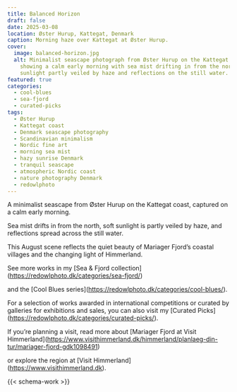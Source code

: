 ```yaml
---
title: Balanced Horizon
draft: false
date: 2025-03-08
location: Øster Hurup, Kattegat, Denmark
caption: Morning haze over Kattegat at Øster Hurup.
cover:
  image: balanced-horizon.jpg
  alt: Minimalist seascape photograph from Øster Hurup on the Kattegat coast,
    showing a calm early morning with sea mist drifting in from the north, soft
    sunlight partly veiled by haze and reflections on the still water.
featured: true
categories:
  - cool-blues
  - sea-fjord
  - curated-picks
tags:
  - Øster Hurup
  - Kattegat coast
  - Denmark seascape photography
  - Scandinavian minimalism
  - Nordic fine art
  - morning sea mist
  - hazy sunrise Denmark
  - tranquil seascape
  - atmospheric Nordic coast
  - nature photography Denmark
  - redowlphoto
---
```

A minimalist seascape from Øster Hurup on the Kattegat coast, captured on a calm early morning. 

Sea mist drifts in from the north, soft sunlight is partly veiled by haze, and reflections spread across the still water. 

This August scene reflects the quiet beauty of Mariager Fjord’s coastal villages and the changing light of Himmerland.



See more works in my \[Sea & Fjord collection](https://redowlphoto.dk/categories/sea-fjord/) 

and the \[Cool Blues series](https://redowlphoto.dk/categories/cool-blues/).  

For a selection of works awarded in international competitions or curated by galleries for exhibitions and sales, you can also visit my \[Curated Picks](https://redowlphoto.dk/categories/curated-picks/).  



If you’re planning a visit, read more about \[Mariager Fjord at Visit Himmerland](https://www.visithimmerland.dk/himmerland/planlaeg-din-tur/mariager-fjord-gdk1098491) 

or explore the region at \[Visit Himmerland](https://www.visithimmerland.dk).  



<!--more-->

{{< schema-work >}}
